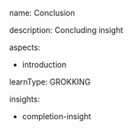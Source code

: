 name: Conclusion

description: Concluding insight

aspects:
  - introduction

learnType: GROKKING

insights:
  - completion-insight